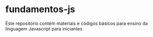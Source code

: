 # fundamentos-js
Este repositório contém materiais e códigos básicos para ensino da linguagem Javascript para iniciantes
